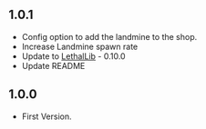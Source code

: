 ## 1.0.1
- Config option to add the landmine to the shop.
- Increase Landmine spawn rate
- Update to [LethalLib](https://thunderstore.io/c/lethal-company/p/Evaisa/LethalLib/) - 0.10.0
- Update README

## 1.0.0
- First Version.
